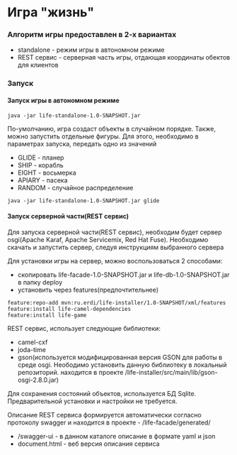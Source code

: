 Игра "жизнь"
============

### Алгоритм игры предоставлен в 2-х вариантах

* standalone		- режим игры в автономном режиме
* REST сервис		- серверная часть игры, отдающая координаты обектов для клиентов

### Запуск

#### Запуск игры в автономном режиме
```
java -jar life-standalone-1.0-SNAPSHOT.jar
```
По-умолчанию, игра создаст объекты в случайном порядке. Также, можно запустить отдельные фигуры. Для этого, необходимо в параметрах запуска, передать одно из значений
* GLIDE		- планер
* SHIP		- корабль
* EIGHT		- восьмерка
* APIARY	- пасека
* RANDOM	- случайное распределение
```
java -jar life-standalone-1.0-SNAPSHOT.jar glide
```


#### Запуск серверной части(REST сервис)

Для запуска серверной части(REST сервис), необходим будет сервер osgi(Apache Karaf, Apache Servicemix, Red Hat Fuse).
Необходимо скачать и запустить сервер, следуя инструкциям выбранного сервера

Для установки игры на сервер, можно воспользоваться 2 способами:
* скопировать life-facade-1.0-SNAPSHOT.jar и life-db-1.0-SNAPSHOT.jar в папку deploy
* установить через features(предпочтительнее)

```
feature:repo-add mvn:ru.erdi/life-installer/1.0-SNAPSHOT/xml/features
feature:install life-camel-dependencies
feature:install life-game
```

REST сервис, использует следующие библиотеки:
* camel-cxf
* joda-time
* gson(используется модифицированная версия GSON для работы в среде osgi. Неободимо установить данную библиотеку в локальный репозиторий. находится в проекте /life-installer/src/main/lib/gson-osgi-2.8.0.jar)

Для сохранения состояний объектов, используется БД Sqlite. Предварительной установки и настройки не требуется.

Описание REST сервиса формируется автоматически согласно протоколу swagger и находится в проекте - /life-facade/generated/
* /swagger-ui	- в данном каталоге описание в формате yaml и json
* document.html	- веб версия описания сервиса